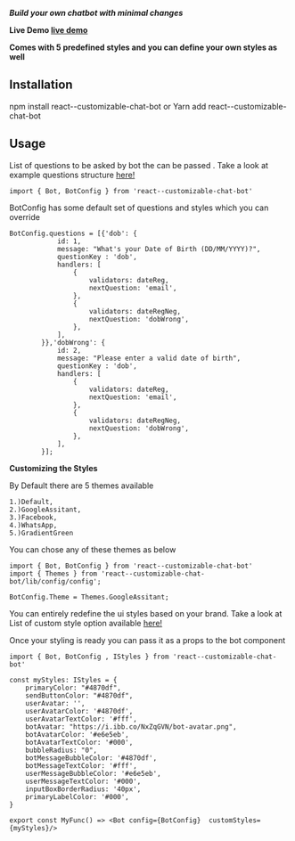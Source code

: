 ***Build your own chatbot with minimal changes***

**Live Demo [live demo](https://chithakumar13.github.io/bot-example)**

**Comes with 5 predefined styles and you can define your own styles as well**

## **Installation**
npm install react--customizable-chat-bot or Yarn add  react--customizable-chat-bot
 
## **Usage**

List of questions to be asked by bot the can be passed . Take a look at example questions structure [here!](`src/config/Question/Questionnare.ts`)

```
import { Bot, BotConfig } from 'react--customizable-chat-bot'
```
BotConfig has some default set of questions and styles which you can override

```
BotConfig.questions = [{'dob': {
            id: 1,
            message: "What's your Date of Birth (DD/MM/YYYY)?",
            questionKey : 'dob',
            handlers: [
                {
                    validators: dateReg,
                    nextQuestion: 'email',
                },
                {
                    validators: dateRegNeg,
                    nextQuestion: 'dobWrong',
                },
            ],
        }},'dobWrong': {
            id: 2,
            message: "Please enter a valid date of birth",
            questionKey : 'dob',
            handlers: [
                {
                    validators: dateReg,
                    nextQuestion: 'email',
                },
                {
                    validators: dateRegNeg,
                    nextQuestion: 'dobWrong',
                },
            ],
        }];
 ```
 
**Customizing the Styles**

By Default there are 5 themes available 

    1.)Default,
    2.)GoogleAssitant,
    3.)Facebook,
    4.)WhatsApp, 
    5.)GradientGreen   
    
You can chose any of these themes as below    
```
import { Bot, BotConfig } from 'react--customizable-chat-bot'
import { Themes } from 'react--customizable-chat-bot/lib/config/config';

BotConfig.Theme = Themes.GoogleAssitant;
```

You can entirely redefine the ui styles based on your brand.
Take a look at List of custom style option available [here!](https://github.com/chithakumar13/react-chat-bot/blob/master/src/config/style.ts)

Once your styling is ready you can pass it as a props to the bot component

```
import { Bot, BotConfig , IStyles } from 'react--customizable-chat-bot' 

const myStyles: IStyles = {
    primaryColor: "#4870df",
    sendButtonColor: "#4870df",
    userAvatar: '',
    userAvatarColor: '#4870df',
    userAvatarTextColor: '#fff',
    botAvatar: "https://i.ibb.co/NxZqGVN/bot-avatar.png",
    botAvatarColor: '#e6e5eb',
    botAvatarTextColor: '#000',
    bubbleRadius: "0",
    botMessageBubbleColor: '#4870df',
    botMessageTextColor: '#fff',
    userMessageBubbleColor: '#e6e5eb',
    userMessageTextColor: '#000',
    inputBoxBorderRadius: '40px',
    primaryLabelColor: '#000',
}

export const MyFunc() => <Bot config={BotConfig}  customStyles={myStyles}/>
```




